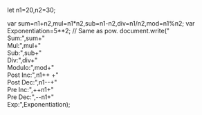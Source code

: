 let n1=20,n2=30;

var sum=n1+n2,mul=n1*n2,sub=n1-n2,div=n1/n2,mod=n1%n2;
var Exponentiation=5**2; // Same as pow.
document.write("<br/>Sum:",sum+"<br/>Mul:",mul+"<br/>Sub:",sub+"<br/>Div:",div+"<br/>Modulo:",mod+"<br/>Post Inc:",n1++ +"<br/>Post Dec:",n1--+"<br/>Pre Inc:",++n1+"<br/>Pre Dec:",--n1+"<br/>Exp:",Exponentiation);
